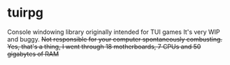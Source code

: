 # tuirpg
Console windowing library originally intended for TUI games
It's very WIP and buggy. ~~Not responsible for your computer spontaneously combusting.
Yes, that's a thing, I went through 18 motherboards, 7 CPUs and 50 gigabytes of RAM~~
